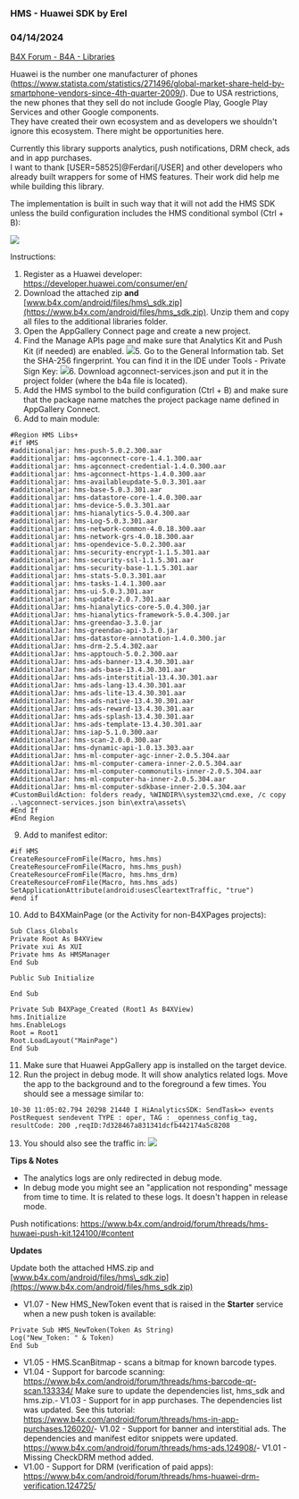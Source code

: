 ### HMS - Huawei SDK by Erel
### 04/14/2024
[B4X Forum - B4A - Libraries](https://www.b4x.com/android/forum/threads/124034/)

Huawei is the number one manufacturer of phones (<https://www.statista.com/statistics/271496/global-market-share-held-by-smartphone-vendors-since-4th-quarter-2009/>). Due to USA restrictions, the new phones that they sell do not include Google Play, Google Play Services and other Google components.  
They have created their own ecosystem and as developers we shouldn't ignore this ecosystem. There might be opportunities here.  
  
Currently this library supports analytics, push notifications, DRM check, ads and in app purchases.  
I want to thank [USER=58525]@Ferdari[/USER] and other developers who already built wrappers for some of HMS features. Their work did help me while building this library.  
  
The implementation is built in such way that it will not add the HMS SDK unless the build configuration includes the HMS conditional symbol (Ctrl + B):  
  
![](https://www.b4x.com/android/forum/attachments/102207)  
  
Instructions:  
  

1. Register as a Huawei developer: <https://developer.huawei.com/consumer/en/>
2. Download the attached zip **and** [www.b4x.com/android/files/hms\_sdk.zip](https://www.b4x.com/android/files/hms_sdk.zip). Unzip them and copy all files to the additional libraries folder.
3. Open the AppGallery Connect page and create a new project.
4. Find the Manage APIs page and make sure that Analytics Kit and Push Kit (if needed) are enabled.
![](https://www.b4x.com/android/forum/attachments/102209)5. Go to the General Information tab. Set the SHA-256 fingerprint. You can find it in the IDE under Tools - Private Sign Key:
![](https://www.b4x.com/android/forum/attachments/102210)6. Download agconnect-services.json and put it in the project folder (where the b4a file is located).
7. Add the HMS symbol to the build configuration (Ctrl + B) and make sure that the package name matches the project package name defined in AppGallery Connect.
8. Add to main module:

```B4X
#Region HMS Libs+  
#if HMS  
#additionaljar: hms-push-5.0.2.300.aar  
#additionaljar: hms-agconnect-core-1.4.1.300.aar  
#additionaljar: hms-agconnect-credential-1.4.0.300.aar  
#additionaljar: hms-agconnect-https-1.4.0.300.aar  
#additionaljar: hms-availableupdate-5.0.3.301.aar  
#additionaljar: hms-base-5.0.3.301.aar  
#additionaljar: hms-datastore-core-1.4.0.300.aar  
#additionaljar: hms-device-5.0.3.301.aar  
#additionaljar: hms-hianalytics-5.0.4.300.aar  
#additionaljar: hms-Log-5.0.3.301.aar  
#additionaljar: hms-network-common-4.0.18.300.aar  
#additionaljar: hms-network-grs-4.0.18.300.aar  
#additionaljar: hms-opendevice-5.0.2.300.aar  
#additionaljar: hms-security-encrypt-1.1.5.301.aar  
#additionaljar: hms-security-ssl-1.1.5.301.aar  
#additionaljar: hms-security-base-1.1.5.301.aar  
#additionaljar: hms-stats-5.0.3.301.aar  
#additionaljar: hms-tasks-1.4.1.300.aar  
#additionaljar: hms-ui-5.0.3.301.aar  
#additionaljar: hms-update-2.0.7.301.aar  
#AdditionalJar: hms-hianalytics-core-5.0.4.300.jar  
#AdditionalJar: hms-hianalytics-framework-5.0.4.300.jar  
#AdditionalJar: hms-greendao-3.3.0.jar  
#AdditionalJar: hms-greendao-api-3.3.0.jar  
#AdditionalJar: hms-datastore-annotation-1.4.0.300.jar  
#AdditionalJar: hms-drm-2.5.4.302.aar  
#AdditionalJar: hms-apptouch-5.0.2.300.aar  
#AdditionalJar: hms-ads-banner-13.4.30.301.aar  
#AdditionalJar: hms-ads-base-13.4.30.301.aar  
#AdditionalJar: hms-ads-interstitial-13.4.30.301.aar  
#AdditionalJar: hms-ads-lang-13.4.30.301.aar  
#AdditionalJar: hms-ads-lite-13.4.30.301.aar  
#AdditionalJar: hms-ads-native-13.4.30.301.aar  
#AdditionalJar: hms-ads-reward-13.4.30.301.aar  
#AdditionalJar: hms-ads-splash-13.4.30.301.aar  
#AdditionalJar: hms-ads-template-13.4.30.301.aar  
#AdditionalJar: hms-iap-5.1.0.300.aar  
#AdditionalJar: hms-scan-2.0.0.300.aar  
#AdditionalJar: hms-dynamic-api-1.0.13.303.aar  
#AdditionalJar: hms-ml-computer-agc-inner-2.0.5.304.aar  
#AdditionalJar: hms-ml-computer-camera-inner-2.0.5.304.aar  
#AdditionalJar: hms-ml-computer-commonutils-inner-2.0.5.304.aar  
#AdditionalJar: hms-ml-computer-ha-inner-2.0.5.304.aar  
#AdditionalJar: hms-ml-computer-sdkbase-inner-2.0.5.304.aar  
#CustomBuildAction: folders ready, %WINDIR%\system32\cmd.exe, /c copy ..\agconnect-services.json bin\extra\assets\  
#End If  
#End Region
```

9. Add to manifest editor:

```B4X
#if HMS  
CreateResourceFromFile(Macro, hms.hms)  
CreateResourceFromFile(Macro, hms.hms_push)  
CreateResourceFromFile(Macro, hms.hms_drm)  
CreateResourceFromFile(Macro, hms.hms_ads)  
SetApplicationAttribute(android:usesCleartextTraffic, "true")  
#end if
```

10. Add to B4XMainPage (or the Activity for non-B4XPages projects):

```B4X
Sub Class_Globals  
Private Root As B4XView  
Private xui As XUI  
Private hms As HMSManager  
End Sub  
  
Public Sub Initialize  
  
End Sub  
  
Private Sub B4XPage_Created (Root1 As B4XView)  
hms.Initialize  
hms.EnableLogs  
Root = Root1  
Root.LoadLayout("MainPage")  
End Sub
```

11. Make sure that Huawei AppGallery app is installed on the target device.
12. Run the project in debug mode. It will show analytics related logs. Move the app to the background and to the foreground a few times. You should see a message similar to:

```B4X
10-30 11:05:02.794 20298 21440 I HiAnalyticsSDK: SendTask=> events PostRequest sendevent TYPE : oper, TAG : _openness_config_tag, resultCode: 200 ,reqID:7d328467a831341dcfb442174a5c8208
```

13. You should also see the traffic in:
![](https://www.b4x.com/android/forum/attachments/102211)
  
**Tips & Notes**  
  

- The analytics logs are only redirected in debug mode.
- In debug mode you might see an "application not responding" message from time to time. It is related to these logs. It doesn't happen in release mode.

  
Push notifications: <https://www.b4x.com/android/forum/threads/hms-huwaei-push-kit.124100/#content>  
  
  
**Updates**  
  
Update both the attached HMS.zip and [www.b4x.com/android/files/hms\_sdk.zip](https://www.b4x.com/android/files/hms_sdk.zip)  

- V1.07 - New HMS\_NewToken event that is raised in the **Starter** service when a new push token is available:

```B4X
Private Sub HMS_NewToken(Token As String)  
Log("New_Token: " & Token)  
End Sub
```

- V1.05 - HMS.ScanBitmap - scans a bitmap for known barcode types.
- V1.04 - Support for barcode scanning: <https://www.b4x.com/android/forum/threads/hms-barcode-qr-scan.133334/>
Make sure to update the dependencies list, hms\_sdk and hms.zip.- V1.03 - Support for in app purchases. The dependencies list was updated. See this tutorial:
<https://www.b4x.com/android/forum/threads/hms-in-app-purchases.126020/>- V1.02 - Support for banner and interstitial ads. The dependencies and manifest editor snippets were updated.
<https://www.b4x.com/android/forum/threads/hms-ads.124908/>- V1.01 - Missing CheckDRM method added.
- V1.00 - Support for DRM (verification of paid apps): <https://www.b4x.com/android/forum/threads/hms-huawei-drm-verification.124725/>